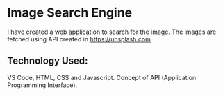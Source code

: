 
# Image Search Engine 
I have created a web application to search for the image. The images are fetched using API created in https://unsplash.com



## Technology Used:
VS Code, HTML, CSS and Javascript.
Concept of API (Application Programming Interface). 
